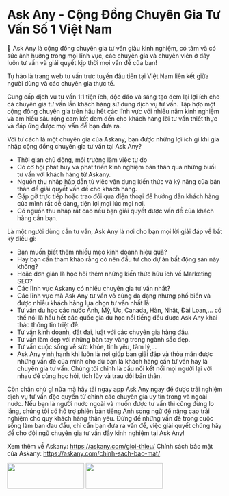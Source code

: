 # Ask Any - Cộng Đồng Chuyên Gia Tư Vấn Số 1 Việt Nam

:rocket: Ask Any là cộng đồng chuyên gia tư vấn giàu kinh nghiệm, có tâm và có sức ảnh hưởng trong mọi lĩnh vực, các chuyên gia và chuyên viên ở đây luôn tư vấn và giải quyết kịp thời mọi vấn đề của bạn!

Tự hào là trang web tư vấn trực tuyến đầu tiên tại Việt Nam liên kết giữa người dùng và các chuyên gia thực tế. 

Cung cấp dịch vụ tư vấn 1:1 tiện ích, độc đáo và sáng tạo đem lại lợi ích cho cả chuyên gia tư vấn lẫn khách hàng sử dụng dịch vụ tư vấn.
Tập hợp một cộng đồng chuyên gia trên hầu hết các lĩnh vực với nhiều năm kinh nghiệm và am hiểu sâu rộng cam kết đem đến cho khách hàng lời tư vấn thiết thực và đáp ứng được mọi vấn đề bạn đưa ra.

Với tư cách là một chuyên gia của Askany, bạn được những lợi ích gì khi gia nhập cộng đồng chuyên gia tư vấn tại Ask Any?
- Thời gian chủ động, môi trường làm việc tự do
- Có cơ hội phát huy và phát triển kinh nghiệm bản thân qua những buổi tư vấn với khách hàng từ Askany.
- Nguồn thu nhập hấp dẫn từ việc vận dụng kiến thức và kỹ năng của bản thân để giải quyết vấn đề cho khách hàng.
- Gặp gỡ trực tiếp hoặc trao đổi qua điện thoại để hướng dẫn khách hàng của mình rất dễ dàng, tiện lợi mọi lúc mọi nơi.
- Có nguồn thu nhập rất cao nếu bạn giải quyết được vấn đề của khách hàng cần bạn.

Là một người dùng cần tư vấn, Ask Any là nơi cho bạn mọi lời giải đáp về bất kỳ điều gì:
- Bạn muốn biết thêm nhiều mẹo kinh doanh hiệu quả? 
- Hay bạn cần tham khảo rằng có nên đầu tư cho dự án bất động sản này không? 
- Hoặc đơn giản là học hỏi thêm những kiến thức hữu ích về Marketing SEO? 
- Các lĩnh vực Askany có nhiều chuyên gia tư vấn nhất?
- Các lĩnh vực mà Ask Any tư vấn vô cùng đa dạng nhưng phổ biến và được nhiều khách hàng lựa chọn tư vấn nhất là:
- Tư vấn du học các nước Anh, Mỹ, Úc, Canada, Hàn, Nhật, Đài Loan,... có thể nói là hầu hết các quốc gia du học nổi tiếng đều được Ask Any khai thác thông tin triệt để. 
- Tư vấn kinh doanh, đất đai, luật với các chuyên gia hàng đầu. 
- Tư vấn làm đẹp với những bàn tay vàng trong ngành sắc đẹp.
- Tư vấn cuộc sống về sức khỏe, tình yêu, tâm lý,...
- Ask Any vinh hạnh khi luôn là nơi giúp bạn giải đáp và thỏa mãn được những vấn đề của mình cho dù bạn là khách hàng cần tư vấn hay là chuyên gia tư vấn. Chúng tôi chính là cầu nối kết nối mọi người lại với nhau để cùng học hỏi, tích lũy và trau dồi bản thân.

Còn chần chừ gì nữa mà hãy tải ngay app Ask Any ngay để được trải nghiệm dịch vụ tư vấn độc quyền từ chính các chuyên gia uy tín trong và ngoài nước. 
Nếu bạn là người nước ngoài và muốn được tư vấn thì cũng đừng lo lắng, chúng tôi có hỗ trợ phiên bản tiếng Anh song ngữ để nâng cao trải nghiệm cho quý khách hàng thân yêu. 
Đừng để những vấn đề trong cuộc sống làm bạn đau đầu, chỉ cần bạn đưa ra vấn đề, việc giải quyết chúng hãy để cho đội ngũ chuyên gia tư vấn đầy kinh nghiệm tại Ask Any!

Xem thêm về Askany: https://askany.com/gioi-thieu/
Chính sách bảo mật của Askany: https://askany.com/chinh-sach-bao-mat/

<p>
<a href="https://apps.apple.com/vn/app/askany/id1589217505"><img src="https://askany.com/images/app-store.png" height="60px" width="180px"/></a>
<a href="https://play.google.com/store/apps/details?id=com.askany"><img src="https://askany.com/images/ch-play.png" height="60px" width="180px"/></a>
</p>